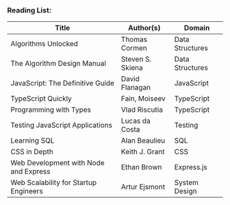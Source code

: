 
### Reading List:
| Title | Author(s) | Domain |
| ----- | --------- | ------ |
| Algorithms Unlocked | Thomas Cormen | Data Structures |
| The Algorithm Design Manual | Steven S. Skiena | Data Structures |
| JavaScript: The Definitive Guide | David Flanagan | JavaScript |
| TypeScript Quickly | Fain, Moiseev | TypeScript |
| Programming with Types | Vlad Riscutia | TypeScript |
| Testing JavaScript Applications | Lucas da Costa | Testing |
| Learning SQL | Alan Beaulieu | SQL |
| CSS in Depth | Keith J. Grant | CSS |
| Web Development with Node and Express | Ethan Brown | Express.js |
| Web Scalability for Startup Engineers | Artur Ejsmont | System Design |

<!--
| API Design Patterns | JJ Geewax | Web APIs | - |
| AWS Cookbook | Culkin, Zazon, Ferguson | AWS | - |
| Bootstrapping Microservices with Docker, Kubernetes, and Terraform | Ashley Davis | Microservices | - |
| Designing Web APIs | Jin, Sahni, Shevat | Web APIs | - |
| Distributed Systems with Node.js | Thomas Hunter | Node.js | - |
| Micro Frontends in Action | Michael Geers | Frontend | - |
| SQL Cookbook | Molinaro, Graaf | SQL | - |
| The Design of Web APIs | Arnaud Lauret | Web APIs | - |
| Web Components in Action | Benjamin Farrell | Web Components | - |
-->

<!--
### LeetCode Solutions:
<details>
  <summary>Toggle Solutions</summary>
  
  ##### Visit solutions by clicking checkmarks.
  
| # | Title | Difficulty | Java | Python | JavaScript |
| :-: | ----- | :--------: | :--: | :----: | :--------: |
| 1 | Two Sum | Easy | [&check;](https://github.com/kraftjs/kraftjs/blob/main/leetcode/java/0001_two_sum.java) | [&check;](https://github.com/kraftjs/kraftjs/blob/main/leetcode/python/0001_two_sum.py) | [&check;](https://github.com/kraftjs/kraftjs/blob/main/leetcode/javascript/0001_two_sum.js) |
| 2 | Add Two Numbers | Medium | - | [&check;](https://github.com/kraftjs/kraftjs/blob/main/leetcode/python/0002_add_two_numbers.py) | [&check;](https://github.com/kraftjs/kraftjs/blob/main/leetcode/javascript/0002_add_two_numbers.js) |
| 3 | Longest Substring Without Repeating Characters | Medium | [&check;](https://github.com/kraftjs/kraftjs/blob/main/leetcode/java/0003_longest_substring_without_repeating_characters.java) | [&check;](https://github.com/kraftjs/kraftjs/blob/main/leetcode/python/0003_longest_substring_without_repeating_characters.py) | - |
| 4 | Median of Two Sorted Arrays | Hard | - | - | [&check;](https://github.com/kraftjs/kraftjs/blob/main/leetcode/javascript/0004_median_of_two_sorted_arrays.js) |
| 5 | Longest Palindromic Substring | Medium | - | [&check;](https://github.com/kraftjs/kraftjs/blob/main/leetcode/python/0005_longest_palindromic_substring.py) | - |
| 8 | String to Integer | Medium | [&check;](https://github.com/kraftjs/kraftjs/blob/main/leetcode/java/0008_string_to_integer.java) | [&check;](https://github.com/kraftjs/kraftjs/blob/main/leetcode/python/0008_string_to_integer.py) | - |
| 9 | Palindrome Number | Easy | - | - | [&check;](https://github.com/kraftjs/kraftjs/blob/main/leetcode/javascript/0009_palindrome_number.js) |
| 11 | Container With Most Water | Medium | - | [&check;](https://github.com/kraftjs/kraftjs/blob/main/leetcode/python/0011_container_with_most_water.py) | - |
| 12 | Integer to Roman | Medium | - | [&check;](https://github.com/kraftjs/kraftjs/blob/main/leetcode/python/0012_integer_to_roman.py) | [&check;](https://github.com/kraftjs/kraftjs/blob/main/leetcode/javascript/0012_integer_to_roman.js) |
| 13 | Roman to Integer | Easy | - | [&check;](https://github.com/kraftjs/kraftjs/blob/main/leetcode/python/0013_roman_to_integer.py) | [&check;](https://github.com/kraftjs/kraftjs/blob/main/leetcode/javascript/0013_roman_to_integer.js) |
| 15 | 3Sum | Medium | - | [&check;](https://github.com/kraftjs/kraftjs/blob/main/leetcode/python/0015_3sum.py) | [&check;](https://github.com/kraftjs/kraftjs/blob/main/leetcode/javascript/0015_3Sum.js) |
| 16 | 3Sum Closest | Medium | - | [&check;](https://github.com/kraftjs/kraftjs/blob/main/leetcode/python/0016_3sum_closest.py) | [&check;](https://github.com/kraftjs/kraftjs/blob/main/leetcode/javascript/0016_3Sum_closest.js) |
| 17 | Letter Combinations of a Phone Number | Medium | - | [&check;](https://github.com/kraftjs/kraftjs/blob/main/leetcode/python/0017_letter_combinations_of_a_phone_number.py) | - |
| 19 | Remove Nth Node From End of List | Medium | - | [&check;](https://github.com/kraftjs/kraftjs/blob/main/leetcode/python/0019_remove_nth_node_from_end_of_list.py) | - |
| 20 | Valid Parentheses | Easy | - | [&check;](https://github.com/kraftjs/kraftjs/blob/main/leetcode/python/0020_valid_parentheses.py) | - |
| 21 | Merge Two Sorted Lists | Easy | - | [&check;](https://github.com/kraftjs/kraftjs/blob/main/leetcode/python/0021_merge_two_sorted_lists.py) | - |
| 22 | Generate Parentheses | Medium | - | - | [&check;](https://github.com/kraftjs/kraftjs/blob/main/leetcode/javascript/0022_generate_parentheses.js) |
| 23 | Merge k Sorted Lists | Hard | - | [&check;](https://github.com/kraftjs/kraftjs/blob/main/leetcode/python/0023_merge_k_sorted_lists.py) | - |
| 25 | Reverse Nodes in k-Group | Hard | - | [&check;](https://github.com/kraftjs/kraftjs/blob/main/leetcode/python/0025_reverse_nodes_in_kgroup.py) | - |
| 26 | Remove Duplicates from Sorted Array | Easy | - | [&check;](https://github.com/kraftjs/kraftjs/blob/main/leetcode/python/0026_remove_duplicates_from_sorted_array.py) | - |
| 27 | Remove Element | Easy | - | [&check;](https://github.com/kraftjs/kraftjs/blob/main/leetcode/python/0027_remove_element.py) | - |
| 33 | Search in Rotated Sorted Array | Medium | - | [&check;](https://github.com/kraftjs/kraftjs/blob/main/leetcode/python/0033_search_in_rotated_sorted_array.py) | - |
| 39 | Combination Sum | Medium | - | [&check;](https://github.com/kraftjs/kraftjs/blob/main/leetcode/python/0039_combination_sum.py) | - |
| 40 | Combination Sum II | Medium | - | [&check;](https://github.com/kraftjs/kraftjs/blob/main/leetcode/python/0040_combination_sum_ii.py) | - |
| 42 | Trapping Rain Water | Hard | - | [&check;](https://github.com/kraftjs/kraftjs/blob/main/leetcode/python/0042_trapping_rain_water.py) | - |
| 46 | Permutations | Medium | - | [&check;](https://github.com/kraftjs/kraftjs/blob/main/leetcode/python/0046_permutations.py) | - |
| 47 | Permutations II | Medium | - | [&check;](https://github.com/kraftjs/kraftjs/blob/main/leetcode/python/0047_permutations_ii.py) | - |
| 48 | Rotate Image | Medium | - | [&check;](https://github.com/kraftjs/kraftjs/blob/main/leetcode/python/0048_rotate_image.py) | - |
| 49 | Group Anagrams | Medium | - | [&check;](https://github.com/kraftjs/kraftjs/blob/main/leetcode/python/0049_group_anagrams.py) | - |
| 77 | Combinations | Medium | - | [&check;](https://github.com/kraftjs/kraftjs/blob/main/leetcode/python/0077_combinations.py) | - |
| 94 | Binary Tree Inorder Traversal | Easy | - | [&check;](https://github.com/kraftjs/kraftjs/blob/main/leetcode/python/0094_binary_tree_inorder_traversal.py) | - |
| 98 | Validate Binary Search Tree | Medium | - | [&check;](https://github.com/kraftjs/kraftjs/blob/main/leetcode/python/0098_validate_binary_search_tree.py) | - |
| 101 | Symmetric Tree | Easy | - | [&check;](https://github.com/kraftjs/kraftjs/blob/main/leetcode/python/0101_symmetric_tree.py) | - |
| 102 | Binary Tree Level Order Traversal | Medium | - | [&check;](https://github.com/kraftjs/kraftjs/blob/main/leetcode/python/0102_binary_tree_level_order_traversal.py) | - |
| 103 | Binary Tree Zigzag Level Order Traversal | Medium | - | [&check;](https://github.com/kraftjs/kraftjs/blob/main/leetcode/python/0103_binary_tree_zigzag_level_order_traversal.py) | - |
| 124 | Binary Tree Maximum Path Sum | Hard | - | [&check;](https://github.com/kraftjs/kraftjs/blob/main/leetcode/python/0124_binary_tree_maximum_path_sum.py) | - |
| 126 | Word Ladder II | Hard | - | [&check;](https://github.com/kraftjs/kraftjs/blob/main/leetcode/python/0126_word_ladder_ii.py) | - |
| 127 | Word Ladder | Hard | - | [&check;](https://github.com/kraftjs/kraftjs/blob/main/leetcode/python/0127_word_ladder.py) | - |
| 136 | Single Number | Easy | - | [&check;](https://github.com/kraftjs/kraftjs/blob/main/leetcode/python/0136_single_number.py) | - |
| 138 | Copy List with Random Pointer | Medium | - | [&check;](https://github.com/kraftjs/kraftjs/blob/main/leetcode/python/0138_copy_list_with_random_pointer.py) | - |
| 200 | Number of Islands | Medium | - | [&check;](https://github.com/kraftjs/kraftjs/blob/main/leetcode/python/0200_number_of_islands.py) | - |
| 206 | Reverse Linked List | Easy | - | [&check;](https://github.com/kraftjs/kraftjs/blob/main/leetcode/python/0206_reverse_linked_list.py) | - |
| 207 | Course Schedule | Medium | - | [&check;](https://github.com/kraftjs/kraftjs/blob/main/leetcode/python/0207_course_schedule.py) | - |
| 210 | Course Schedule II | Medium | - | [&check;](https://github.com/kraftjs/kraftjs/blob/main/leetcode/python/0210_course_schedule_ii.py) | - |
| 273 | Integer to English Words | Hard | - | [&check;](https://github.com/kraftjs/kraftjs/blob/main/leetcode/python/0273_integer_to_english_words.py) | - |
| 387 | First Unique Character in a String | Easy | - | [&check;](https://github.com/kraftjs/kraftjs/blob/main/leetcode/python/0387_first_unique_character_in_a_string.py) | - |
| 476 | Number Complement | Easy | - | [&check;](https://github.com/kraftjs/kraftjs/blob/main/leetcode/python/0476_number_complement.py) | - |
| 485 | Max Consecutive Ones | Easy | [&check;](https://github.com/kraftjs/kraftjs/blob/main/leetcode/java/0485_max_consecutive_ones.java) | - | - |
| 771 | Jewels and Stones | Easy | - | [&check;](https://github.com/kraftjs/kraftjs/blob/main/leetcode/python/0771_jewels_and_stones.py) | - |
| 819 | Most Common Word | Easy | - | [&check;](https://github.com/kraftjs/kraftjs/blob/main/leetcode/python/0819_most_common_word.py) | - |
| 832 | Flipping an Image | Easy | - | [&check;](https://github.com/kraftjs/kraftjs/blob/main/leetcode/python/0832_flipping_an_image.py) | - |
| 905 | Sort Array By Parity | Easy | - | [&check;](https://github.com/kraftjs/kraftjs/blob/main/leetcode/python/0905_sort_array_by_parity.py) | - |
| 937 | Reorder Data in Log Files | Easy | - | [&check;](https://github.com/kraftjs/kraftjs/blob/main/leetcode/python/0937_reorder_data_in_log_files.py) | - |
| 973 | K Closest Points to Origin | Medium | - | [&check;](https://github.com/kraftjs/kraftjs/blob/main/leetcode/python/0973_k_closest_points_to_origin.py) | - |
| 977 | Squares of a Sorted Array | Easy | [&check;](https://github.com/kraftjs/kraftjs/blob/main/leetcode/java/0977_squares_of_a_sorted_array.java) | [&check;](https://github.com/kraftjs/kraftjs/blob/main/leetcode/python/0977_squares_of_a_sorted_array.py) | - |
| 1051 | Height Checker | Easy | - | [&check;](https://github.com/kraftjs/kraftjs/blob/main/leetcode/python/1051_height_checker.py) | - |
| 1295 | Find Numbers with Even Number of Digits | Easy | [&check;](https://github.com/kraftjs/kraftjs/blob/main/leetcode/java/1295_find_numbers_with_even_numbers_of_digits.java) | [&check;](https://github.com/kraftjs/kraftjs/blob/main/leetcode/python/1295_find_numbers_with_even_numbers_of_digits.py) | - |
| 1299 | Replace Elements with Greatest Element on Right Side | Easy | - | [&check;](https://github.com/kraftjs/kraftjs/blob/main/leetcode/python/1299_replace_elements_with_greatest_element_on_right_side.py) | - |
| 1342 | Number of Steps to Reduce a Number to Zero | Easy | - | [&check;](https://github.com/kraftjs/kraftjs/blob/main/leetcode/python/1342_number_of_steps_to_reduce_a_number_to_zero.py) | - |

| # | Title | Difficulty | [&check;]() | - | - |

</details>
-->

<!--
**kraftjs/kraftjs** is a ✨ _special_ ✨ repository because its `README.md` (this file) appears on your GitHub profile.

Here are some ideas to get you started:

- 🔭 I’m currently working on ...
- 🌱 I’m currently learning ...
- 👯 I’m looking to collaborate on ...
- 🤔 I’m looking for help with ...
- 💬 Ask me about ...
- 📫 How to reach me: ...
- 😄 Pronouns: ...
- ⚡ Fun fact: ...
-->
